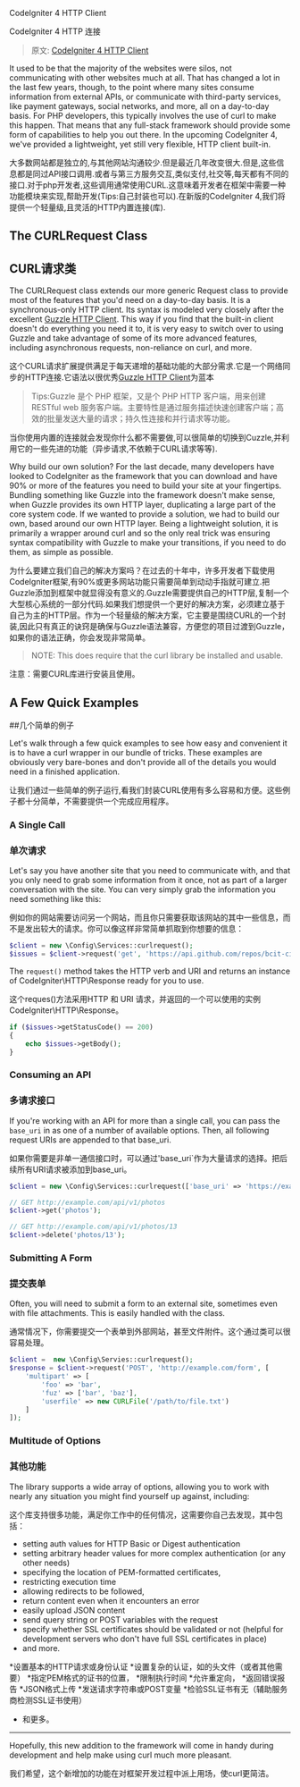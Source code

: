 CodeIgniter 4 HTTP Client

CodeIgniter 4 HTTP 连接

> 原文: [CodeIgniter 4 HTTP Client](http://blog.newmythmedia.com/blog/show/2016-04-18_CodeIgniter_4_HTTP_Client)

It used to be that the majority of the websites were silos, not communicating with other websites much at all. That has changed a lot in the last few years, though, to the point where many sites consume information from external APIs, or communicate with third-party services, like payment gateways, social networks, and more, all on a day-to-day basis. For PHP developers, this typically involves the use of curl to make this happen. That means that any full-stack framework should provide some form of capabilities to help you out there. In the upcoming CodeIgniter 4, we've provided a lightweight, yet still very flexible, HTTP client built-in.

大多数网站都是独立的,与其他网站沟通较少.但是最近几年改变很大.但是,这些信息都是同过API接口调用.或者与第三方服务交互,类似支付,社交等,每天都有不同的接口.对于php开发者,这些调用通常使用CURL.这意味着开发者在框架中需要一种功能模块来实现,帮助开发(Tips:自己封装也可以).在新版的CodeIgniter 4,我们将提供一个轻量级,且灵活的HTTP内置连接(库).

## The CURLRequest Class

## CURL请求类

The CURLRequest class extends our more generic Request class to provide most of the features that you'd need on a day-to-day basis. It is a synchronous-only HTTP client. Its syntax is modeled very closely after the excellent [Guzzle HTTP Client](http://docs.guzzlephp.org/en/latest/). This way if you find that the built-in client doesn't do everything you need it to, it is very easy to switch over to using Guzzle and take advantage of some of its more advanced features, including asynchronous requests, non-reliance on curl, and more.

这个CURL请求扩展提供满足于每天递增的基础功能的大部分需求.它是一个网络同步的HTTP连接.它语法以很优秀[Guzzle HTTP Client](http://docs.guzzlephp.org/en/latest/)为蓝本
>Tips:Guzzle 是个 PHP 框架，又是个 PHP HTTP 客户端，用来创建 RESTful web 服务客户端。主要特性是通过服务描述快速创建客户端；高效的批量发送大量的请求；持久性连接和并行请求等功能。

当你使用内置的连接就会发现你什么都不需要做,可以很简单的切换到Cuzzle,并利用它的一些先进的功能（异步请求,不依赖于CURL请求等等).

Why build our own solution? For the last decade, many developers have looked to CodeIgniter as the framework that you can download and have 90% or more of the features you need to build your site at your fingertips. Bundling something like Guzzle into the framework doesn't make sense, when Guzzle provides its own HTTP layer, duplicating a large part of the core system code. If we wanted to provide a solution, we had to build our own, based around our own HTTP layer. Being a lightweight solution, it is primarily a wrapper around curl and so the only real trick was ensuring syntax compatibility with Guzzle to make your transitions, if you need to do them, as simple as possible.   

为什么要建立我们自己的解决方案吗？在过去的十年中，许多开发者下载使用CodeIgniter框架,有90%或更多网站功能只需要简单到动动手指就可建立.把Guzzle添加到框架中就显得没有意义的.Guzzle需要提供自己的HTTP层,复制一个大型核心系统的一部分代码.如果我们想提供一个更好的解决方案，必须建立基于自己为主的HTTP层。作为一个轻量级的解决方案，它主要是围绕CURL的一个封装,因此只有真正的诀窍是确保与Guzzle语法兼容，方便您的项目过渡到Guzzle，如果你的语法正确，你会发现非常简单。

> NOTE: This does require that the curl library be installed and usable.

注意：需要CURL库进行安装且使用。

## A Few Quick Examples

##几个简单的例子

Let's walk through a few quick examples to see how easy and convenient it is to have a curl wrapper in our bundle of tricks. These examples are obviously very bare-bones and don't provide all of the details you would need in a finished application.

让我们通过一些简单的例子运行,看我们封装CURL使用有多么容易和方便。这些例子都十分简单，不需要提供一个完成应用程序。

### A Single Call

### 单次请求

Let's say you have another site that you need to communicate with, and that you only need to grab some information from it once, not as part of a larger conversation with the site. You can very simply grab the information you need something like this:

例如你的网站需要访问另一个网站，而且你只需要获取该网站的其中一些信息，而不是发出较大的请求。你可以像这样非常简单抓取到你想要的信息：

```php
$client = new \Config\Services::curlrequest();
$issues = $client->request('get', 'https://api.github.com/repos/bcit-ci/CodeIgniter/issues');
```

The `request()` method takes the HTTP verb and URI and returns an instance of CodeIgniter\HTTP\Response ready for you to use.

这个reques()方法采用HTTP 和 URI 请求，并返回的一个可以使用的实例 CodeIgniter\HTTP\Response。

```php
if ($issues->getStatusCode() == 200)
{
    echo $issues->getBody();
}
```

### Consuming an API

### 多请求接口

If you're working with an API for more than a single call, you can pass the `base_uri` in as one of a number of available options. Then, all following request URIs are appended to that base_uri.

如果你需要是非单一通信接口时，可以通过'base_uri`作为大量请求的选择。把后续所有URI请求被添加到base_uri。

```php
$client = new \Config\Services::curlrequest(['base_uri' => 'https://example.com/api/v1/']);

// GET http://example.com/api/v1/photos
$client->get('photos');

// GET http://example.com/api/v1/photos/13
$client->delete('photos/13');
```

### Submitting A Form

### 提交表单

Often, you will need to submit a form to an external site, sometimes even with file attachments. This is easily handled with the class.

通常情况下，你需要提交一个表单到外部网站，甚至文件附件。这个通过类可以很容易处理。

```php
$client =  new \Config\Servies::curlrequest();
$response = $client->request('POST', 'http://example.com/form', [
    'multipart' => [
        'foo' => 'bar',
        'fuz' => ['bar', 'baz'],
        'userfile' => new CURLFile('/path/to/file.txt')
    ]
]);
```

### Multitude of Options

### 其他功能


The library supports a wide array of options, allowing you to work with nearly any situation you might find yourself up against, including:

这个库支持很多功能，满足你工作中的任何情况，这需要你自己去发现，其中包括：

*   setting auth values for HTTP Basic or Digest authentication
*   setting arbitrary header values for more complex authentication (or any other needs)
*   specifying the location of PEM-formatted certificates,
*   restricting execution time
*   allowing redirects to be followed,
*   return content even when it encounters an error
*   easily upload JSON content
*   send query string or POST variables with the request
*   specify whether SSL certificates should be validated or not (helpful for development servers who don't have full SSL certificates in place)
*   and more.


*设置基本的HTTP请求或身份认证
*设置复杂的认证，如的头文件（或者其他需要）
*指定PEM格式的证书的位置，
*限制执行时间
*允许重定向，
*返回错误报告
*JSON格式上传
*发送请求字符串或POST变量
*检验SSL证书有无（辅助服务商检测SSL证书使用）
* 和更多。

___

Hopefully, this new addition to the framework will come in handy during development and help make using curl much more pleasant.

我们希望，这个新增加的功能在对框架开发过程中派上用场，使curl更简洁。

